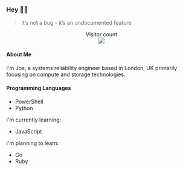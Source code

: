 ### Hey 👋🏼 
> It’s not a bug - it’s an undocumented feature

<p align="center"> 
  Visitor count<br>
  <img src="https://profile-counter.glitch.me/safe/count.svg" />
</p>

#### About Me
I'm Joe, a systems reliability engineer based in London, UK primarily focusing on compute and storage technologies.

#### Programming Languages
* PowerShell
* Python

I'm currently learning:
* JavaScript

I'm planning to learn:
* Go
* Ruby
